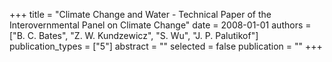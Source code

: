 +++
title = "Climate Change and Water - Technical Paper of the Interovernmental Panel on Climate Change"
date = 2008-01-01
authors = ["B. C. Bates", "Z. W. Kundzewicz", "S. Wu", "J. P. Palutikof"]
publication_types = ["5"]
abstract = ""
selected = false
publication = ""
+++

